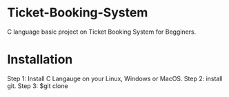 # Ticket-Booking-System
C language basic project on Ticket Booking System for Begginers.

# Installation 
Step 1: Install C Langauge on your Linux, Windows or MacOS.
Step 2: install git.
Step 3: $git clone
